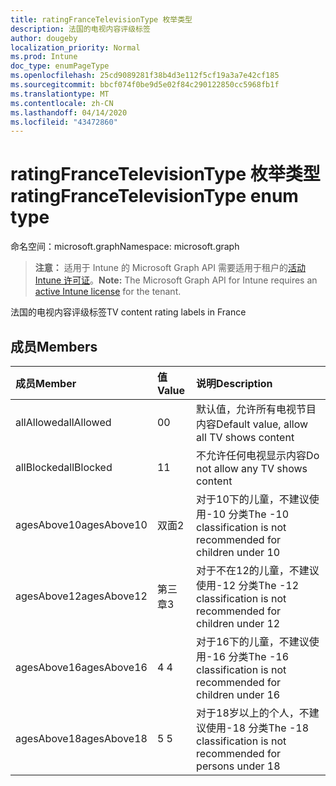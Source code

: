 ```yaml
---
title: ratingFranceTelevisionType 枚举类型
description: 法国的电视内容评级标签
author: dougeby
localization_priority: Normal
ms.prod: Intune
doc_type: enumPageType
ms.openlocfilehash: 25cd9089281f38b4d3e112f5cf19a3a7e42cf185
ms.sourcegitcommit: bbcf074f0be9d5e02f84c290122850cc5968fb1f
ms.translationtype: MT
ms.contentlocale: zh-CN
ms.lasthandoff: 04/14/2020
ms.locfileid: "43472860"
---
```

# <a name="ratingfrancetelevisiontype-enum-type"></a><span data-ttu-id="1507f-103">ratingFranceTelevisionType 枚举类型</span><span class="sxs-lookup"><span data-stu-id="1507f-103">ratingFranceTelevisionType enum type</span></span>

<span data-ttu-id="1507f-104">命名空间：microsoft.graph</span><span class="sxs-lookup"><span data-stu-id="1507f-104">Namespace: microsoft.graph</span></span>

> <span data-ttu-id="1507f-105">**注意：** 适用于 Intune 的 Microsoft Graph API 需要适用于租户的[活动 Intune 许可证](https://go.microsoft.com/fwlink/?linkid=839381)。</span><span class="sxs-lookup"><span data-stu-id="1507f-105">**Note:** The Microsoft Graph API for Intune requires an [active Intune license](https://go.microsoft.com/fwlink/?linkid=839381) for the tenant.</span></span>

<span data-ttu-id="1507f-106">法国的电视内容评级标签</span><span class="sxs-lookup"><span data-stu-id="1507f-106">TV content rating labels in France</span></span>

## <a name="members"></a><span data-ttu-id="1507f-107">成员</span><span class="sxs-lookup"><span data-stu-id="1507f-107">Members</span></span>
|<span data-ttu-id="1507f-108">成员</span><span class="sxs-lookup"><span data-stu-id="1507f-108">Member</span></span>|<span data-ttu-id="1507f-109">值</span><span class="sxs-lookup"><span data-stu-id="1507f-109">Value</span></span>|<span data-ttu-id="1507f-110">说明</span><span class="sxs-lookup"><span data-stu-id="1507f-110">Description</span></span>|
|:---|:---|:---|
|<span data-ttu-id="1507f-111">allAllowed</span><span class="sxs-lookup"><span data-stu-id="1507f-111">allAllowed</span></span>|<span data-ttu-id="1507f-112">0</span><span class="sxs-lookup"><span data-stu-id="1507f-112">0</span></span>|<span data-ttu-id="1507f-113">默认值，允许所有电视节目内容</span><span class="sxs-lookup"><span data-stu-id="1507f-113">Default value, allow all TV shows content</span></span>|
|<span data-ttu-id="1507f-114">allBlocked</span><span class="sxs-lookup"><span data-stu-id="1507f-114">allBlocked</span></span>|<span data-ttu-id="1507f-115">1</span><span class="sxs-lookup"><span data-stu-id="1507f-115">1</span></span>|<span data-ttu-id="1507f-116">不允许任何电视显示内容</span><span class="sxs-lookup"><span data-stu-id="1507f-116">Do not allow any TV shows content</span></span>|
|<span data-ttu-id="1507f-117">agesAbove10</span><span class="sxs-lookup"><span data-stu-id="1507f-117">agesAbove10</span></span>|<span data-ttu-id="1507f-118">双面</span><span class="sxs-lookup"><span data-stu-id="1507f-118">2</span></span>|<span data-ttu-id="1507f-119">对于10下的儿童，不建议使用-10 分类</span><span class="sxs-lookup"><span data-stu-id="1507f-119">The -10 classification is not recommended for children under 10</span></span>|
|<span data-ttu-id="1507f-120">agesAbove12</span><span class="sxs-lookup"><span data-stu-id="1507f-120">agesAbove12</span></span>|<span data-ttu-id="1507f-121">第三章</span><span class="sxs-lookup"><span data-stu-id="1507f-121">3</span></span>|<span data-ttu-id="1507f-122">对于不在12的儿童，不建议使用-12 分类</span><span class="sxs-lookup"><span data-stu-id="1507f-122">The -12 classification is not recommended for children under 12</span></span>|
|<span data-ttu-id="1507f-123">agesAbove16</span><span class="sxs-lookup"><span data-stu-id="1507f-123">agesAbove16</span></span>|<span data-ttu-id="1507f-124">4 </span><span class="sxs-lookup"><span data-stu-id="1507f-124">4</span></span>|<span data-ttu-id="1507f-125">对于16下的儿童，不建议使用-16 分类</span><span class="sxs-lookup"><span data-stu-id="1507f-125">The -16 classification is not recommended for children under 16</span></span>|
|<span data-ttu-id="1507f-126">agesAbove18</span><span class="sxs-lookup"><span data-stu-id="1507f-126">agesAbove18</span></span>|<span data-ttu-id="1507f-127">5 </span><span class="sxs-lookup"><span data-stu-id="1507f-127">5</span></span>|<span data-ttu-id="1507f-128">对于18岁以上的个人，不建议使用-18 分类</span><span class="sxs-lookup"><span data-stu-id="1507f-128">The -18 classification is not recommended for persons under 18</span></span>|







